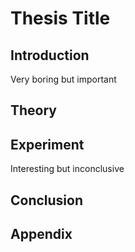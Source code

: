 # Thesis Title

## Introduction
Very boring but important

## Theory

## Experiment
Interesting but inconclusive

## Conclusion

## Appendix
